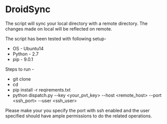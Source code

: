 # DroidSync

The script will sync your local directory with a remote directory. The changes made on local will be reflected on remote.

The script has been tested with following setup-
* OS - Ubuntu14
* Python - 2.7
* pip - 9.0.1

Steps to run - 
* git clone <repo>
* cd <repo>
* pip install -r reqirements.txt
* python dispatch.py --key <your_pvt_key> --host <remote_host> --port <ssh_port> --user <ssh_user> <source> <dest>

Please make your you specify the port with ssh enabled and the user specified should have ample permissions to do the related operations.


